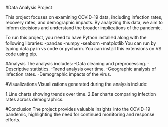 #Data Analysis Project

This project focuses on examining COVID-19 data, including infection rates, recovery rates, and demographic impacts.
By analyzing this data, we aim to inform decisions and understand the broader implications of the pandemic.

To run this project, you need to have Python installed along with the following libraries:
-pandas
-numpy
-seaborn
-matplotlib
You can run by typing data.py in vs code or pycharm.
You can install this extensions on VS code using pip.

#Analysis
The analysis includes:
     -Data cleaning and preprocessing.
     -Descriptive statistics.
     -Trend analysis over time.
     -Geographic analysis of infection rates.
     -Demographic impacts of the virus.

#Visualizations
Visualizations generated during the analysis include:

  1.Line charts showing trends over time.
  2.Bar charts comparing infection rates across demographics.

  #Conclusion
  The project provides valuable insights into the COVID-19 pandemic, highlighting the need for continued monitoring and response efforts.

